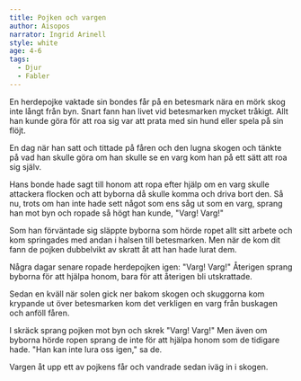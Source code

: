 ```yaml
---
title: Pojken och vargen
author: Aisopos
narrator: Ingrid Arinell
style: white
age: 4-6
tags:
  - Djur
  - Fabler
---
```


En herdepojke vaktade sin bondes får på en betesmark nära en mörk skog inte långt från byn. Snart fann han livet vid betesmarken mycket tråkigt. Allt han kunde göra för att roa sig var att prata med sin hund eller spela på sin flöjt.

En dag när han satt och tittade på fåren och den lugna skogen och tänkte på vad han skulle göra om han skulle se en varg kom han på ett sätt att roa sig själv.

Hans bonde hade sagt till honom att ropa efter hjälp om en varg skulle attackera flocken och att byborna då skulle komma och driva bort den. Så nu, trots om han inte hade sett något som ens såg ut som en varg, sprang han mot byn och ropade så högt han kunde, "Varg! Varg!"

Som han förväntade sig släppte byborna som hörde ropet allt sitt arbete och kom springades med andan i halsen till betesmarken. Men när de kom dit fann de pojken dubbelvikt av skratt åt att han hade lurat dem.

Några dagar senare ropade herdepojken igen: "Varg! Varg!" Återigen sprang byborna för att hjälpa honom, bara för att återigen bli utskrattade.

Sedan en kväll när solen gick ner bakom skogen och skuggorna kom krypande ut över betesmarken kom det verkligen en varg från buskagen och anföll fåren.

I skräck sprang pojken mot byn och skrek "Varg! Varg!" Men även om byborna hörde ropen sprang de inte för att hjälpa honom som de tidigare hade. "Han kan inte lura oss igen," sa de.

Vargen åt upp ett av pojkens får och vandrade sedan iväg in i skogen.
